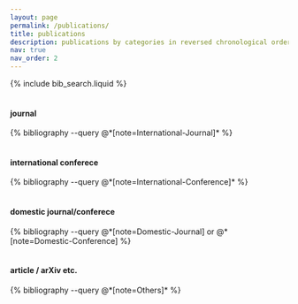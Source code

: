 ```yaml
---
layout: page
permalink: /publications/
title: publications
description: publications by categories in reversed chronological order.
nav: true
nav_order: 2
---
```


<!-- _pages/publications.md -->

<!-- Bibsearch Feature -->

{% include bib_search.liquid %}

<!-- Journal -->
<h4><br>journal</h4>
<div class="publications">
  {% bibliography --query @*[note=International-Journal]* %}
</div>

<h4><br>international conferece</h4>
<div class="publications">
  {% bibliography --query @*[note=International-Conference]* %}
</div>

<h4><br>domestic journal/conferece</h4>
<div class="publications">
  {% bibliography --query @*[note=Domestic-Journal] or @*[note=Domestic-Conference] %}
</div>

<h4><br>article / arXiv etc.</h4>
<div class="publications">
  {% bibliography --query @*[note=Others]* %}
</div>